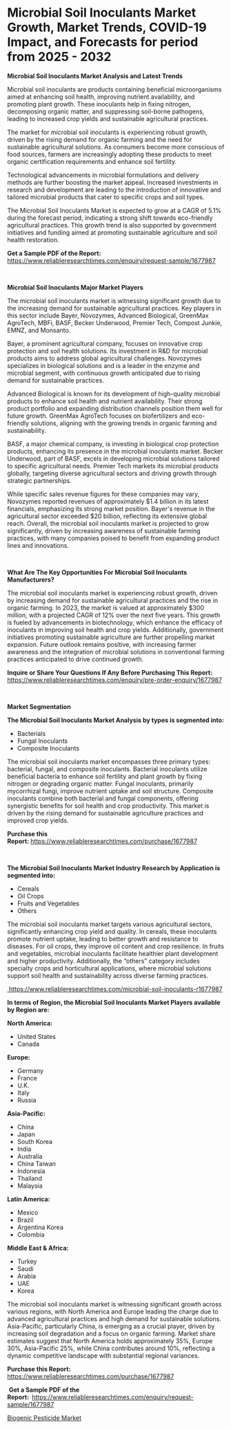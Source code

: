 <p><h1>Microbial Soil Inoculants Market Growth, Market Trends, COVID-19 Impact, and Forecasts for period from 2025 - 2032</h1></p><p><strong>Microbial Soil Inoculants Market Analysis and Latest Trends</strong></p>
<p><p>Microbial soil inoculants are products containing beneficial microorganisms aimed at enhancing soil health, improving nutrient availability, and promoting plant growth. These inoculants help in fixing nitrogen, decomposing organic matter, and suppressing soil-borne pathogens, leading to increased crop yields and sustainable agricultural practices. </p><p>The market for microbial soil inoculants is experiencing robust growth, driven by the rising demand for organic farming and the need for sustainable agricultural solutions. As consumers become more conscious of food sources, farmers are increasingly adopting these products to meet organic certification requirements and enhance soil fertility. </p><p>Technological advancements in microbial formulations and delivery methods are further boosting the market appeal. Increased investments in research and development are leading to the introduction of innovative and tailored microbial products that cater to specific crops and soil types. </p><p>The Microbial Soil Inoculants Market is expected to grow at a CAGR of 5.1% during the forecast period, indicating a strong shift towards eco-friendly agricultural practices. This growth trend is also supported by government initiatives and funding aimed at promoting sustainable agriculture and soil health restoration.</p></p>
<p><strong>Get a Sample PDF of the Report:&nbsp;</strong> <a href="https://www.reliableresearchtimes.com/enquiry/request-sample/1677987?utm_campaign=2201&utm_medium=2&utm_source=Github&utm_content=ia&utm_term=25032025&utm_id=microbial-soil-inoculants">https://www.reliableresearchtimes.com/enquiry/request-sample/1677987</a></p>
<p>&nbsp;</p>
<p><strong>Microbial Soil Inoculants Major Market Players</strong></p>
<p><p>The microbial soil inoculants market is witnessing significant growth due to the increasing demand for sustainable agricultural practices. Key players in this sector include Bayer, Novozymes, Advanced Biological, GreenMax AgroTech, MBFi, BASF, Becker Underwood, Premier Tech, Compost Junkie, EMNZ, and Monsanto.</p><p>Bayer, a prominent agricultural company, focuses on innovative crop protection and soil health solutions. Its investment in R&D for microbial products aims to address global agricultural challenges. Novozymes specializes in biological solutions and is a leader in the enzyme and microbial segment, with continuous growth anticipated due to rising demand for sustainable practices.</p><p>Advanced Biological is known for its development of high-quality microbial products to enhance soil health and nutrient availability. Their strong product portfolio and expanding distribution channels position them well for future growth. GreenMax AgroTech focuses on biofertilizers and eco-friendly solutions, aligning with the growing trends in organic farming and sustainability.</p><p>BASF, a major chemical company, is investing in biological crop protection products, enhancing its presence in the microbial inoculants market. Becker Underwood, part of BASF, excels in developing microbial solutions tailored to specific agricultural needs. Premier Tech markets its microbial products globally, targeting diverse agricultural sectors and driving growth through strategic partnerships.</p><p>While specific sales revenue figures for these companies may vary, Novozymes reported revenues of approximately $1.4 billion in its latest financials, emphasizing its strong market position. Bayer's revenue in the agricultural sector exceeded $20 billion, reflecting its extensive global reach. Overall, the microbial soil inoculants market is projected to grow significantly, driven by increasing awareness of sustainable farming practices, with many companies poised to benefit from expanding product lines and innovations.</p></p>
<p>&nbsp;</p>
<p><strong>What Are The Key Opportunities For Microbial Soil Inoculants Manufacturers?</strong></p>
<p><p>The microbial soil inoculants market is experiencing robust growth, driven by increasing demand for sustainable agricultural practices and the rise in organic farming. In 2023, the market is valued at approximately $300 million, with a projected CAGR of 12% over the next five years. This growth is fueled by advancements in biotechnology, which enhance the efficacy of inoculants in improving soil health and crop yields. Additionally, government initiatives promoting sustainable agriculture are further propelling market expansion. Future outlook remains positive, with increasing farmer awareness and the integration of microbial solutions in conventional farming practices anticipated to drive continued growth.</p></p>
<p><strong>Inquire or Share Your Questions If Any Before Purchasing This Report:</strong> <a href="https://www.reliableresearchtimes.com/enquiry/pre-order-enquiry/1677987?utm_campaign=2201&utm_medium=2&utm_source=Github&utm_content=ia&utm_term=25032025&utm_id=microbial-soil-inoculants">https://www.reliableresearchtimes.com/enquiry/pre-order-enquiry/1677987</a></p>
<p>&nbsp;</p>
<p><strong>Market Segmentation</strong></p>
<p><strong>The Microbial Soil Inoculants Market Analysis by types is segmented into:</strong></p>
<p><ul><li>Bacterials</li><li>Fungal Inoculants</li><li>Composite Inoculants</li></ul></p>
<p><p>The microbial soil inoculants market encompasses three primary types: bacterial, fungal, and composite inoculants. Bacterial inoculants utilize beneficial bacteria to enhance soil fertility and plant growth by fixing nitrogen or degrading organic matter. Fungal inoculants, primarily mycorrhizal fungi, improve nutrient uptake and soil structure. Composite inoculants combine both bacterial and fungal components, offering synergistic benefits for soil health and crop productivity. This market is driven by the rising demand for sustainable agriculture practices and improved crop yields.</p></p>
<p><strong>Purchase this Report:&nbsp;</strong><a href="https://www.reliableresearchtimes.com/purchase/1677987?utm_campaign=2201&utm_medium=2&utm_source=Github&utm_content=ia&utm_term=25032025&utm_id=microbial-soil-inoculants">https://www.reliableresearchtimes.com/purchase/1677987</a></p>
<p>&nbsp;</p>
<p><strong>The Microbial Soil Inoculants Market Industry Research by Application is segmented into:</strong></p>
<p><ul><li>Cereals</li><li>Oil Crops</li><li>Fruits and Vegetables</li><li>Others</li></ul></p>
<p><p>The microbial soil inoculants market targets various agricultural sectors, significantly enhancing crop yield and quality. In cereals, these inoculants promote nutrient uptake, leading to better growth and resistance to diseases. For oil crops, they improve oil content and crop resilience. In fruits and vegetables, microbial inoculants facilitate healthier plant development and higher productivity. Additionally, the “others” category includes specialty crops and horticultural applications, where microbial solutions support soil health and sustainability across diverse farming practices.</p></p>
<p><a href="https://www.reliableresearchtimes.com/microbial-soil-inoculants-r1677987?utm_campaign=2201&utm_medium=2&utm_source=Github&utm_content=ia&utm_term=25032025&utm_id=microbial-soil-inoculants">&nbsp;https://www.reliableresearchtimes.com/microbial-soil-inoculants-r1677987</a></p>
<p><strong>In terms of Region, the Microbial Soil Inoculants Market Players available by Region are:</strong></p>
<p>
    <p> <strong> North America: </strong>
        <ul>
            <li>United States</li>
            <li>Canada</li>
        </ul>
        </p> 
    <p> <strong> Europe: </strong>
        <ul>
            <li>Germany</li>
            <li>France</li>
            <li>U.K.</li>
            <li>Italy</li>
            <li>Russia</li>
        </ul>
        </p> 
    <p> <strong> Asia-Pacific: </strong>
        <ul>
            <li>China</li>
            <li>Japan</li>
            <li>South Korea</li>
            <li>India</li>
            <li>Australia</li>
            <li>China Taiwan</li>
            <li>Indonesia</li>
            <li>Thailand</li>
            <li>Malaysia</li>
        </ul>
        </p> 
    <p> <strong> Latin America: </strong>
        <ul>
            <li>Mexico</li>
            <li>Brazil</li>
            <li>Argentina Korea</li>
            <li>Colombia</li>
        </ul>
        </p> 
    <p> <strong> Middle East & Africa: </strong>
        <ul>
            <li>Turkey</li>
            <li>Saudi</li>
            <li>Arabia</li>
            <li>UAE</li>
            <li>Korea</li>
        </ul>
    </p>
    </p>
<p><p>The microbial soil inoculants market is witnessing significant growth across various regions, with North America and Europe leading the charge due to advanced agricultural practices and high demand for sustainable solutions. Asia-Pacific, particularly China, is emerging as a crucial player, driven by increasing soil degradation and a focus on organic farming. Market share estimates suggest that North America holds approximately 35%, Europe 30%, Asia-Pacific 25%, while China contributes around 10%, reflecting a dynamic competitive landscape with substantial regional variances.</p></p>
<p><strong>Purchase this Report: </strong><a href="https://www.reliableresearchtimes.com/purchase/1677987?utm_campaign=2201&utm_medium=2&utm_source=Github&utm_content=ia&utm_term=25032025&utm_id=microbial-soil-inoculants">https://www.reliableresearchtimes.com/purchase/1677987</a></p>
<p>&nbsp;<strong>Get a Sample PDF of the Report:&nbsp;&nbsp;</strong><a href="https://www.reliableresearchtimes.com/enquiry/request-sample/1677987?utm_campaign=2201&utm_medium=2&utm_source=Github&utm_content=ia&utm_term=25032025&utm_id=microbial-soil-inoculants">https://www.reliableresearchtimes.com/enquiry/request-sample/1677987</a></p>
<p><strong></strong></p>
<p><p><a href="https://github.com/gerdabatiskzv9/Market-Research-Report-List-1/blob/main/biogenic-pesticide-market.md?utm_campaign=2201&utm_medium=2&utm_source=Github&utm_content=ia&utm_term=25032025&utm_id=microbial-soil-inoculants">Biogenic Pesticide Market</a></p></p>